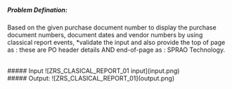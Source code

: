##### Problem Defination:
Based on the given purchase document number to display the purchase document numbers, document dates and vendor numbers by using classical report events,
*validate the input and also provide the top of page as : these are PO header details AND end-of-page as : SPRAO Technology.

<br>
##### Input 
![ZRS_CLASICAL_REPORT_01 input](input.png)

<br>
##### Output: 
![ZRS_CLASICAL_REPORT_01](output.png)